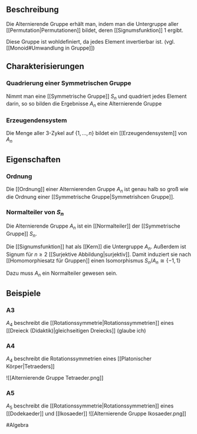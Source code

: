 ## Beschreibung
Die Alternierende Gruppe erhält man, indem man die Untergruppe aller [[Permutation|Permutationen]] bildet, deren [[Signumsfunktion]] 1 ergibt.

Diese Gruppe ist wohldefiniert, da jedes Element invertierbar ist. (vgl. [[Monoid#Umwandlung in Gruppe]])

## Charakterisierungen
### Quadrierung einer Symmetrischen Gruppe
Nimmt man eine [[Symmetrische Gruppe]] $S_n$ und quadriert jedes Element darin, so so bilden die Ergebnisse $A_n$ eine Alternierende Gruppe

### Erzeugendensystem
Die Menge aller $3$-Zykel auf $\{1, ..., n\}$ bildet ein [[Erzeugendensystem]] von $A_n$

## Eigenschaften

### Ordnung
Die [[Ordnung]] einer Alternierenden Gruppe $A_n$ ist genau halb so groß wie die Ordnung einer [[Symmetrische Gruppe|Symmetrishcen Gruppe]]. 

### Normalteiler von $S_n$
Die Alternierende Gruppe $A_n$ ist ein [[Normalteiler]] der [[Symmetrische Gruppe]] $S_n$. 

Die [[Signumsfunktion]] hat als [[Kern]] die Untergruppe $A_n$. Außerdem ist Signum für $n \geq 2$ [[Surjektive Abbildung|surjektiv]].
Damit induziert sie nach [[Homomorphiesatz für Gruppen]] einen Isomorphismus $S_n/A_n \cong \{-1, 1\}$

Dazu muss $A_n$ ein Normalteiler gewesen sein.



## Beispiele
### A3
$A_4$ beschreibt die [[Rotationssymmetrie|Rotationssymmetrien]] eines [[Dreieck (Didaktik)|gleichseitigen Dreiecks]] (glaube ich)

### A4
$A_4$ beschreibt die Rotationssymmetrien eines [[Platonischer Körper|Tetraeders]]

![[Alternierende Gruppe Tetraeder.png]]

### A5
$A_5$ beschreibt die [[Rotationssymmetrie|Rotationssymmetrien]] eines [[Dodekaeder]] und [[Ikosaeder]]
![[Alternierende Gruppe Ikosaeder.png]]


#Algebra 